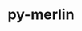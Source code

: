 ---
title: "py-merlin"
layout: cache
categories: [package, develop]
meta: {"compilers": ["gcc@13.2.0", "gcc@7.5.0"], "num_specs": 83, "num_specs_by_stack": {"radiuss": 83, "root": 83}, "oss": ["ubuntu18.04", "ubuntu24.04"], "platforms": ["linux"], "stacks": ["radiuss", "root"], "targets": ["x86_64_v3"], "versions": ["1.10.3"]}
spec_details: [{"compiler": "gcc@13.2.0", "hash": "2ihcisqjrqwfcr6v4zcmr5baj3iv42o5", "os": "ubuntu24.04", "platform": "linux", "size": "-", "stacks": ["radiuss", "root"], "target": "x86_64_v3", "variants": ["build_system=python_pip"], "versions": ["1.10.3"]}, {"compiler": "gcc@7.5.0", "hash": "2u7gxivdmf2jb3po4ls52t6mc6lcezpl", "os": "ubuntu18.04", "platform": "linux", "size": "-", "stacks": ["radiuss", "root"], "target": "x86_64_v3", "variants": ["build_system=python_pip"], "versions": ["1.10.3"]}, {"compiler": "gcc@7.5.0", "hash": "3dufheumakkvm3rrlpnfenm6gpeafgp4", "os": "ubuntu18.04", "platform": "linux", "size": "-", "stacks": ["radiuss", "root"], "target": "x86_64_v3", "variants": ["build_system=python_pip"], "versions": ["1.10.3"]}, {"compiler": "gcc@13.2.0", "hash": "3zwe4kdg2lu65ab4pmfriakwynl55mso", "os": "ubuntu24.04", "platform": "linux", "size": "-", "stacks": ["radiuss", "root"], "target": "x86_64_v3", "variants": ["build_system=python_pip"], "versions": ["1.10.3"]}, {"compiler": "gcc@7.5.0", "hash": "45qac7ujc4l4el7dahhcd37ltlmw3fka", "os": "ubuntu18.04", "platform": "linux", "size": "-", "stacks": ["radiuss", "root"], "target": "x86_64_v3", "variants": ["build_system=python_pip"], "versions": ["1.10.3"]}, {"compiler": "gcc@7.5.0", "hash": "4dxh3dedsc6623ypzmr2u6jvjtw3vdxh", "os": "ubuntu18.04", "platform": "linux", "size": "-", "stacks": ["radiuss", "root"], "target": "x86_64_v3", "variants": ["build_system=python_pip"], "versions": ["1.10.3"]}, {"compiler": "gcc@7.5.0", "hash": "5fmju5dt3vlt4tbva7c3qipaxossv4va", "os": "ubuntu18.04", "platform": "linux", "size": "-", "stacks": ["radiuss", "root"], "target": "x86_64_v3", "variants": ["build_system=python_pip"], "versions": ["1.10.3"]}, {"compiler": "gcc@7.5.0", "hash": "5tmlaeefo2zunuck4x3wtz3yi6rj4jb6", "os": "ubuntu18.04", "platform": "linux", "size": "-", "stacks": ["radiuss", "root"], "target": "x86_64_v3", "variants": ["build_system=python_pip"], "versions": ["1.10.3"]}, {"compiler": "gcc@13.2.0", "hash": "6kwy5bjaknowio6ffsvzcz5miyyidzyk", "os": "ubuntu24.04", "platform": "linux", "size": "-", "stacks": ["radiuss", "root"], "target": "x86_64_v3", "variants": ["build_system=python_pip"], "versions": ["1.10.3"]}, {"compiler": "gcc@7.5.0", "hash": "6sf5h2kv2sbxmwwjcbvwld3yor46cnlm", "os": "ubuntu18.04", "platform": "linux", "size": "-", "stacks": ["radiuss", "root"], "target": "x86_64_v3", "variants": ["build_system=python_pip"], "versions": ["1.10.3"]}, {"compiler": "gcc@7.5.0", "hash": "6xj2mprlimnnspajj74rk2b4sbac3u7k", "os": "ubuntu18.04", "platform": "linux", "size": "-", "stacks": ["radiuss", "root"], "target": "x86_64_v3", "variants": ["build_system=python_pip"], "versions": ["1.10.3"]}, {"compiler": "gcc@7.5.0", "hash": "7fwrdeh6hakummkayyklx3xg3bg7micg", "os": "ubuntu18.04", "platform": "linux", "size": "-", "stacks": ["radiuss", "root"], "target": "x86_64_v3", "variants": ["build_system=python_pip"], "versions": ["1.10.3"]}, {"compiler": "gcc@13.2.0", "hash": "7kj7kmekjrkei7ev5oxcu3i57moul465", "os": "ubuntu24.04", "platform": "linux", "size": "-", "stacks": ["radiuss", "root"], "target": "x86_64_v3", "variants": ["build_system=python_pip"], "versions": ["1.10.3"]}, {"compiler": "gcc@13.2.0", "hash": "7mjt6rp5tqn34oj3daqrhkaeg4jvec5q", "os": "ubuntu24.04", "platform": "linux", "size": "-", "stacks": ["radiuss", "root"], "target": "x86_64_v3", "variants": ["build_system=python_pip"], "versions": ["1.10.3"]}, {"compiler": "gcc@7.5.0", "hash": "7onnpqgi7r6urizsdnvfl5abru4fyybs", "os": "ubuntu18.04", "platform": "linux", "size": "-", "stacks": ["radiuss", "root"], "target": "x86_64_v3", "variants": ["build_system=python_pip"], "versions": ["1.10.3"]}, {"compiler": "gcc@7.5.0", "hash": "7rnmlrt75u6jg67h5qexnwzpeko2f3o2", "os": "ubuntu18.04", "platform": "linux", "size": "-", "stacks": ["radiuss", "root"], "target": "x86_64_v3", "variants": ["build_system=python_pip"], "versions": ["1.10.3"]}, {"compiler": "gcc@7.5.0", "hash": "7wx6fhfjphck4otvt7fkc7lcn2vsvqsc", "os": "ubuntu18.04", "platform": "linux", "size": "-", "stacks": ["radiuss", "root"], "target": "x86_64_v3", "variants": ["build_system=python_pip"], "versions": ["1.10.3"]}, {"compiler": "gcc@13.2.0", "hash": "asvmalxw44yf3qq3pjgziqnev3243kg4", "os": "ubuntu24.04", "platform": "linux", "size": "-", "stacks": ["radiuss", "root"], "target": "x86_64_v3", "variants": ["build_system=python_pip"], "versions": ["1.10.3"]}, {"compiler": "gcc@13.2.0", "hash": "c2i5pmikrqouw6kor3xqu4qka2lkmwyb", "os": "ubuntu24.04", "platform": "linux", "size": "-", "stacks": ["radiuss", "root"], "target": "x86_64_v3", "variants": ["build_system=python_pip"], "versions": ["1.10.3"]}, {"compiler": "gcc@7.5.0", "hash": "c4yvgnki6xxoyzxtkwbaelp34dp7kfyx", "os": "ubuntu18.04", "platform": "linux", "size": "-", "stacks": ["radiuss", "root"], "target": "x86_64_v3", "variants": ["build_system=python_pip"], "versions": ["1.10.3"]}, {"compiler": "gcc@7.5.0", "hash": "clsg7lb4hqhtjol3lde2dz26yva6epta", "os": "ubuntu18.04", "platform": "linux", "size": "-", "stacks": ["radiuss", "root"], "target": "x86_64_v3", "variants": ["build_system=python_pip"], "versions": ["1.10.3"]}, {"compiler": "gcc@13.2.0", "hash": "csibzrsat6bwwupxtsouekwky5yzqee6", "os": "ubuntu24.04", "platform": "linux", "size": "-", "stacks": ["radiuss", "root"], "target": "x86_64_v3", "variants": ["build_system=python_pip"], "versions": ["1.10.3"]}, {"compiler": "gcc@7.5.0", "hash": "dusi7nbce3flbrlaiekfubioaccmoyjq", "os": "ubuntu18.04", "platform": "linux", "size": "-", "stacks": ["radiuss", "root"], "target": "x86_64_v3", "variants": ["build_system=python_pip"], "versions": ["1.10.3"]}, {"compiler": "gcc@13.2.0", "hash": "e7eganoprpttuxkwypiswrfjhv6otlr5", "os": "ubuntu24.04", "platform": "linux", "size": "-", "stacks": ["radiuss", "root"], "target": "x86_64_v3", "variants": ["build_system=python_pip"], "versions": ["1.10.3"]}, {"compiler": "gcc@7.5.0", "hash": "ekxssn5eg7v7garwrh2bcciwlpbnvgff", "os": "ubuntu18.04", "platform": "linux", "size": "-", "stacks": ["radiuss", "root"], "target": "x86_64_v3", "variants": ["build_system=python_pip"], "versions": ["1.10.3"]}, {"compiler": "gcc@7.5.0", "hash": "fg3c5gwwlji2jmaaco4nlqecqut7j3ke", "os": "ubuntu18.04", "platform": "linux", "size": "-", "stacks": ["radiuss", "root"], "target": "x86_64_v3", "variants": ["build_system=python_pip"], "versions": ["1.10.3"]}, {"compiler": "gcc@7.5.0", "hash": "fnrhkojxvxp6vgexukfvlcfodjoiz7tx", "os": "ubuntu18.04", "platform": "linux", "size": "-", "stacks": ["radiuss", "root"], "target": "x86_64_v3", "variants": ["build_system=python_pip"], "versions": ["1.10.3"]}, {"compiler": "gcc@7.5.0", "hash": "frfdkv5iezz33z7cgg2cxrnuimm63lzf", "os": "ubuntu18.04", "platform": "linux", "size": "-", "stacks": ["radiuss", "root"], "target": "x86_64_v3", "variants": ["build_system=python_pip"], "versions": ["1.10.3"]}, {"compiler": "gcc@7.5.0", "hash": "fve7dtwtakca4ylyxelaa2n7ne4ehhw3", "os": "ubuntu18.04", "platform": "linux", "size": "-", "stacks": ["radiuss", "root"], "target": "x86_64_v3", "variants": ["build_system=python_pip"], "versions": ["1.10.3"]}, {"compiler": "gcc@13.2.0", "hash": "gn62syyutiqrtyxqqpf66sexfpwvmjxq", "os": "ubuntu24.04", "platform": "linux", "size": "-", "stacks": ["radiuss", "root"], "target": "x86_64_v3", "variants": ["build_system=python_pip"], "versions": ["1.10.3"]}, {"compiler": "gcc@7.5.0", "hash": "gp24msajqov3dn6fuzjdetmigvjrzxjq", "os": "ubuntu18.04", "platform": "linux", "size": "-", "stacks": ["radiuss", "root"], "target": "x86_64_v3", "variants": ["build_system=python_pip"], "versions": ["1.10.3"]}, {"compiler": "gcc@13.2.0", "hash": "h34nqifg5h3ltbrxnricelxtptsu5obc", "os": "ubuntu24.04", "platform": "linux", "size": "-", "stacks": ["radiuss", "root"], "target": "x86_64_v3", "variants": ["build_system=python_pip"], "versions": ["1.10.3"]}, {"compiler": "gcc@7.5.0", "hash": "heu6mwvlrsk3qi3b5xgtdktve2mnxmel", "os": "ubuntu18.04", "platform": "linux", "size": "-", "stacks": ["radiuss", "root"], "target": "x86_64_v3", "variants": ["build_system=python_pip"], "versions": ["1.10.3"]}, {"compiler": "gcc@7.5.0", "hash": "hjdceb5cp2fvfkjelgvwppwupn64ns32", "os": "ubuntu18.04", "platform": "linux", "size": "-", "stacks": ["radiuss", "root"], "target": "x86_64_v3", "variants": ["build_system=python_pip"], "versions": ["1.10.3"]}, {"compiler": "gcc@7.5.0", "hash": "hjualbwbrpfzvxocasq6l7djnt7qwmuf", "os": "ubuntu18.04", "platform": "linux", "size": "-", "stacks": ["radiuss", "root"], "target": "x86_64_v3", "variants": ["build_system=python_pip"], "versions": ["1.10.3"]}, {"compiler": "gcc@7.5.0", "hash": "i7priw2ds7chfr52iccfj3ygbvkcmkis", "os": "ubuntu18.04", "platform": "linux", "size": "-", "stacks": ["radiuss", "root"], "target": "x86_64_v3", "variants": ["build_system=python_pip"], "versions": ["1.10.3"]}, {"compiler": "gcc@7.5.0", "hash": "ihguw6sgphh7hy3saeidqc7wnnmi3pl5", "os": "ubuntu18.04", "platform": "linux", "size": "-", "stacks": ["radiuss", "root"], "target": "x86_64_v3", "variants": ["build_system=python_pip"], "versions": ["1.10.3"]}, {"compiler": "gcc@7.5.0", "hash": "imuq7kto2gikvppdkrl4bsmdrusp6eqi", "os": "ubuntu18.04", "platform": "linux", "size": "-", "stacks": ["radiuss", "root"], "target": "x86_64_v3", "variants": ["build_system=python_pip"], "versions": ["1.10.3"]}, {"compiler": "gcc@7.5.0", "hash": "ipafqfjn2iy3wwz2jaj6yngbl4rk5vq5", "os": "ubuntu18.04", "platform": "linux", "size": "-", "stacks": ["radiuss", "root"], "target": "x86_64_v3", "variants": ["build_system=python_pip"], "versions": ["1.10.3"]}, {"compiler": "gcc@7.5.0", "hash": "jk2nu6wps45ozqnxpfnhhvk4g5vini7y", "os": "ubuntu18.04", "platform": "linux", "size": "-", "stacks": ["radiuss", "root"], "target": "x86_64_v3", "variants": ["build_system=python_pip"], "versions": ["1.10.3"]}, {"compiler": "gcc@13.2.0", "hash": "jlssi4l3rqkl5dz3x6m5pdrwvwrz43tj", "os": "ubuntu24.04", "platform": "linux", "size": "-", "stacks": ["radiuss", "root"], "target": "x86_64_v3", "variants": ["build_system=python_pip"], "versions": ["1.10.3"]}, {"compiler": "gcc@7.5.0", "hash": "jxb63m3ea5tnxike6mkmi4jp3myg22w4", "os": "ubuntu18.04", "platform": "linux", "size": "-", "stacks": ["radiuss", "root"], "target": "x86_64_v3", "variants": ["build_system=python_pip"], "versions": ["1.10.3"]}, {"compiler": "gcc@7.5.0", "hash": "k4a43i7q3acctvj75iesehtwfrlsgpmy", "os": "ubuntu18.04", "platform": "linux", "size": "-", "stacks": ["radiuss", "root"], "target": "x86_64_v3", "variants": ["build_system=python_pip"], "versions": ["1.10.3"]}, {"compiler": "gcc@7.5.0", "hash": "k5a2dkzynwx3mxm327snw24rxmds3icn", "os": "ubuntu18.04", "platform": "linux", "size": "-", "stacks": ["radiuss", "root"], "target": "x86_64_v3", "variants": ["build_system=python_pip"], "versions": ["1.10.3"]}, {"compiler": "gcc@13.2.0", "hash": "keo7se5ijqbps3p3jr2pyl2g5wscpwuh", "os": "ubuntu24.04", "platform": "linux", "size": "-", "stacks": ["radiuss", "root"], "target": "x86_64_v3", "variants": ["build_system=python_pip"], "versions": ["1.10.3"]}, {"compiler": "gcc@7.5.0", "hash": "kjazom4hbvghbnzlali5avyuzfjxya6x", "os": "ubuntu18.04", "platform": "linux", "size": "-", "stacks": ["radiuss", "root"], "target": "x86_64_v3", "variants": ["build_system=python_pip"], "versions": ["1.10.3"]}, {"compiler": "gcc@13.2.0", "hash": "krruskuz6zzmej2ivlibkabvkgb3zigy", "os": "ubuntu24.04", "platform": "linux", "size": "-", "stacks": ["radiuss", "root"], "target": "x86_64_v3", "variants": ["build_system=python_pip"], "versions": ["1.10.3"]}, {"compiler": "gcc@7.5.0", "hash": "kvtpqgxqsnkevmqlkidtcag6g5ooedli", "os": "ubuntu18.04", "platform": "linux", "size": "-", "stacks": ["radiuss", "root"], "target": "x86_64_v3", "variants": ["build_system=python_pip"], "versions": ["1.10.3"]}, {"compiler": "gcc@13.2.0", "hash": "kvumdl3gdc5d2ut7yjqrspbklizydhwt", "os": "ubuntu24.04", "platform": "linux", "size": "-", "stacks": ["radiuss", "root"], "target": "x86_64_v3", "variants": ["build_system=python_pip"], "versions": ["1.10.3"]}, {"compiler": "gcc@7.5.0", "hash": "lenx447jzc5zra5ppt6u3ik5uwwmsz6m", "os": "ubuntu18.04", "platform": "linux", "size": "-", "stacks": ["radiuss", "root"], "target": "x86_64_v3", "variants": ["build_system=python_pip"], "versions": ["1.10.3"]}, {"compiler": "gcc@13.2.0", "hash": "madjtsoeynspriiqzow4civmlupmgxng", "os": "ubuntu24.04", "platform": "linux", "size": "-", "stacks": ["radiuss", "root"], "target": "x86_64_v3", "variants": ["build_system=python_pip"], "versions": ["1.10.3"]}, {"compiler": "gcc@7.5.0", "hash": "mqezoo5pl6hqnva7afo73nrru7b3lw7r", "os": "ubuntu18.04", "platform": "linux", "size": "-", "stacks": ["radiuss", "root"], "target": "x86_64_v3", "variants": ["build_system=python_pip"], "versions": ["1.10.3"]}, {"compiler": "gcc@13.2.0", "hash": "mqr7q5tdcfcogrwis5jm2fy2ofsrfuol", "os": "ubuntu24.04", "platform": "linux", "size": "-", "stacks": ["radiuss", "root"], "target": "x86_64_v3", "variants": ["build_system=python_pip"], "versions": ["1.10.3"]}, {"compiler": "gcc@7.5.0", "hash": "nkzedrrcyq6rz6q2ygmeubauhwsiaol2", "os": "ubuntu18.04", "platform": "linux", "size": "-", "stacks": ["radiuss", "root"], "target": "x86_64_v3", "variants": ["build_system=python_pip"], "versions": ["1.10.3"]}, {"compiler": "gcc@13.2.0", "hash": "nmxr2hyhp7s5eaaqxn4ygagyk7vohwu6", "os": "ubuntu24.04", "platform": "linux", "size": "-", "stacks": ["radiuss", "root"], "target": "x86_64_v3", "variants": ["build_system=python_pip"], "versions": ["1.10.3"]}, {"compiler": "gcc@13.2.0", "hash": "o54lgtnykemyrb5g7jl4q2dmpun6tpul", "os": "ubuntu24.04", "platform": "linux", "size": "-", "stacks": ["radiuss", "root"], "target": "x86_64_v3", "variants": ["build_system=python_pip"], "versions": ["1.10.3"]}, {"compiler": "gcc@7.5.0", "hash": "ofuiwpa527zy7csshoe4eyl4gecm4anp", "os": "ubuntu18.04", "platform": "linux", "size": "-", "stacks": ["radiuss", "root"], "target": "x86_64_v3", "variants": ["build_system=python_pip"], "versions": ["1.10.3"]}, {"compiler": "gcc@7.5.0", "hash": "oubvqisdk4atio2zbrrlsx2lynwhaenz", "os": "ubuntu18.04", "platform": "linux", "size": "-", "stacks": ["radiuss", "root"], "target": "x86_64_v3", "variants": ["build_system=python_pip"], "versions": ["1.10.3"]}, {"compiler": "gcc@7.5.0", "hash": "oyxsusj6b4okwd52oy6qvpoqyvx5owb3", "os": "ubuntu18.04", "platform": "linux", "size": "-", "stacks": ["radiuss", "root"], "target": "x86_64_v3", "variants": ["build_system=python_pip"], "versions": ["1.10.3"]}, {"compiler": "gcc@13.2.0", "hash": "pcrp6yapzifbzlocj655mwlmfp7ehjmy", "os": "ubuntu24.04", "platform": "linux", "size": "-", "stacks": ["radiuss", "root"], "target": "x86_64_v3", "variants": ["build_system=python_pip"], "versions": ["1.10.3"]}, {"compiler": "gcc@13.2.0", "hash": "prt3owsgtobz5eefbkzwjs7bta2pw5ha", "os": "ubuntu24.04", "platform": "linux", "size": "-", "stacks": ["radiuss", "root"], "target": "x86_64_v3", "variants": ["build_system=python_pip"], "versions": ["1.10.3"]}, {"compiler": "gcc@7.5.0", "hash": "q7cwiicrz5ng6tdxersybx6bxfv7mh2b", "os": "ubuntu18.04", "platform": "linux", "size": "-", "stacks": ["radiuss", "root"], "target": "x86_64_v3", "variants": ["build_system=python_pip"], "versions": ["1.10.3"]}, {"compiler": "gcc@7.5.0", "hash": "qf4j6sjs2waawfvywmhruxa2jb3mwrdg", "os": "ubuntu18.04", "platform": "linux", "size": "-", "stacks": ["radiuss", "root"], "target": "x86_64_v3", "variants": ["build_system=python_pip"], "versions": ["1.10.3"]}, {"compiler": "gcc@7.5.0", "hash": "r3w4wmvvegwitfmafyqmexk426ysuwti", "os": "ubuntu18.04", "platform": "linux", "size": "-", "stacks": ["radiuss", "root"], "target": "x86_64_v3", "variants": ["build_system=python_pip"], "versions": ["1.10.3"]}, {"compiler": "gcc@7.5.0", "hash": "rgsyjhywjleblpsqvbzexxtgsulebwis", "os": "ubuntu18.04", "platform": "linux", "size": "-", "stacks": ["radiuss", "root"], "target": "x86_64_v3", "variants": ["build_system=python_pip"], "versions": ["1.10.3"]}, {"compiler": "gcc@7.5.0", "hash": "rk2crbo6bshwkiop46x6wdrhlm3sw3gz", "os": "ubuntu18.04", "platform": "linux", "size": "-", "stacks": ["radiuss", "root"], "target": "x86_64_v3", "variants": ["build_system=python_pip"], "versions": ["1.10.3"]}, {"compiler": "gcc@13.2.0", "hash": "rxx7uy4clga4duwuiy3szgnsdcvaczwc", "os": "ubuntu24.04", "platform": "linux", "size": "-", "stacks": ["radiuss", "root"], "target": "x86_64_v3", "variants": ["build_system=python_pip"], "versions": ["1.10.3"]}, {"compiler": "gcc@13.2.0", "hash": "rzahxg5ulo3p3hyc54iyzwop72k6notr", "os": "ubuntu24.04", "platform": "linux", "size": "-", "stacks": ["radiuss", "root"], "target": "x86_64_v3", "variants": ["build_system=python_pip"], "versions": ["1.10.3"]}, {"compiler": "gcc@7.5.0", "hash": "rzl4a2eexjx4dg25cptwtjxcqwddv37c", "os": "ubuntu18.04", "platform": "linux", "size": "-", "stacks": ["radiuss", "root"], "target": "x86_64_v3", "variants": ["build_system=python_pip"], "versions": ["1.10.3"]}, {"compiler": "gcc@7.5.0", "hash": "spp5d3thisxqi4kw55i2k4dh3lpgwdui", "os": "ubuntu18.04", "platform": "linux", "size": "-", "stacks": ["radiuss", "root"], "target": "x86_64_v3", "variants": ["build_system=python_pip"], "versions": ["1.10.3"]}, {"compiler": "gcc@13.2.0", "hash": "tcffzn3kkkb3czexzydcpujxbdps3soy", "os": "ubuntu24.04", "platform": "linux", "size": "-", "stacks": ["radiuss", "root"], "target": "x86_64_v3", "variants": ["build_system=python_pip"], "versions": ["1.10.3"]}, {"compiler": "gcc@13.2.0", "hash": "tdisnnp6ig4gvzp7imlefatxl7gchylp", "os": "ubuntu24.04", "platform": "linux", "size": "-", "stacks": ["radiuss", "root"], "target": "x86_64_v3", "variants": ["build_system=python_pip"], "versions": ["1.10.3"]}, {"compiler": "gcc@13.2.0", "hash": "tsdifve4k2xuazlwcgkpqbgk645sk6zr", "os": "ubuntu24.04", "platform": "linux", "size": "-", "stacks": ["radiuss", "root"], "target": "x86_64_v3", "variants": ["build_system=python_pip"], "versions": ["1.10.3"]}, {"compiler": "gcc@13.2.0", "hash": "twhghubzfhyi2l6qgxe7be3fwuiizzq5", "os": "ubuntu24.04", "platform": "linux", "size": "-", "stacks": ["radiuss", "root"], "target": "x86_64_v3", "variants": ["build_system=python_pip"], "versions": ["1.10.3"]}, {"compiler": "gcc@7.5.0", "hash": "uvt5xmxsaebrmcqteoswtci7ilow3ukt", "os": "ubuntu18.04", "platform": "linux", "size": "-", "stacks": ["radiuss", "root"], "target": "x86_64_v3", "variants": ["build_system=python_pip"], "versions": ["1.10.3"]}, {"compiler": "gcc@7.5.0", "hash": "vdkb2kfckok4fele3jz7pytwk7prn56y", "os": "ubuntu18.04", "platform": "linux", "size": "-", "stacks": ["radiuss", "root"], "target": "x86_64_v3", "variants": ["build_system=python_pip"], "versions": ["1.10.3"]}, {"compiler": "gcc@7.5.0", "hash": "w2vakzwtyhm4hspnum5ltluljvulykx7", "os": "ubuntu18.04", "platform": "linux", "size": "-", "stacks": ["radiuss", "root"], "target": "x86_64_v3", "variants": ["build_system=python_pip"], "versions": ["1.10.3"]}, {"compiler": "gcc@7.5.0", "hash": "wwhw43nqceqozmwypy5rxhft6wrwk6al", "os": "ubuntu18.04", "platform": "linux", "size": "-", "stacks": ["radiuss", "root"], "target": "x86_64_v3", "variants": ["build_system=python_pip"], "versions": ["1.10.3"]}, {"compiler": "gcc@7.5.0", "hash": "x7vl5jmtqharmexvdlarsuoukfp7tf3b", "os": "ubuntu18.04", "platform": "linux", "size": "-", "stacks": ["radiuss", "root"], "target": "x86_64_v3", "variants": ["build_system=python_pip"], "versions": ["1.10.3"]}, {"compiler": "gcc@7.5.0", "hash": "y6yx6yhovefe4wtsebt7kskwjzz5fouy", "os": "ubuntu18.04", "platform": "linux", "size": "-", "stacks": ["radiuss", "root"], "target": "x86_64_v3", "variants": ["build_system=python_pip"], "versions": ["1.10.3"]}, {"compiler": "gcc@7.5.0", "hash": "zu46nl65duaft5xy4xzrjsg6h4w56qvr", "os": "ubuntu18.04", "platform": "linux", "size": "-", "stacks": ["radiuss", "root"], "target": "x86_64_v3", "variants": ["build_system=python_pip"], "versions": ["1.10.3"]}, {"compiler": "gcc@13.2.0", "hash": "zu532bfvuvtxt7xblgkirmvufs2mmvnv", "os": "ubuntu24.04", "platform": "linux", "size": "-", "stacks": ["radiuss", "root"], "target": "x86_64_v3", "variants": ["build_system=python_pip"], "versions": ["1.10.3"]}, {"compiler": "gcc@7.5.0", "hash": "zvip7nc6plv7pqsmjozqvla5kdncnzdk", "os": "ubuntu18.04", "platform": "linux", "size": "-", "stacks": ["radiuss", "root"], "target": "x86_64_v3", "variants": ["build_system=python_pip"], "versions": ["1.10.3"]}]
---